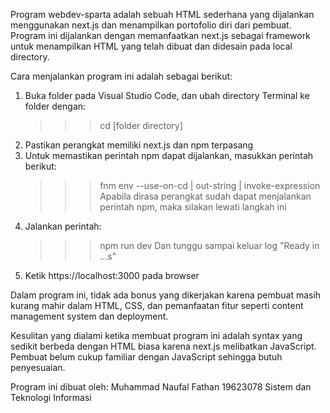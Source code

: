 Program webdev-sparta adalah sebuah HTML sederhana yang dijalankan menggunakan next.js dan menampilkan portofolio
diri dari pembuat. Program ini dijalankan dengan memanfaatkan next.js sebagai framework untuk menampilkan HTML yang
telah dibuat dan didesain pada local directory.

Cara menjalankan program ini adalah sebagai berikut:
1. Buka folder pada Visual Studio Code, dan ubah directory Terminal ke folder dengan:
   >>> cd [folder directory]
2. Pastikan perangkat memiliki next.js dan npm terpasang
3. Untuk memastikan perintah npm dapat dijalankan, masukkan perintah berikut:
   >>> fnm env --use-on-cd | out-string | invoke-expression
   Apabila dirasa perangkat sudah dapat menjalankan perintah npm, maka silakan lewati langkah ini
4. Jalankan perintah:
   >>> npm run dev
   Dan tunggu sampai keluar log "Ready in ...s"
5. Ketik https://localhost:3000 pada browser

Dalam program ini, tidak ada bonus yang dikerjakan karena pembuat masih kurang mahir dalam HTML, CSS, dan pemanfaatan
fitur seperti content management system dan deployment.

Kesulitan yang dialami ketika membuat program ini adalah syntax yang sedikit berbeda dengan HTML biasa karena next.js
melibatkan JavaScript. Pembuat belum cukup familiar dengan JavaScript sehingga butuh penyesuaian.

Program ini dibuat oleh:
Muhammad Naufal Fathan
19623078
Sistem dan Teknologi Informasi